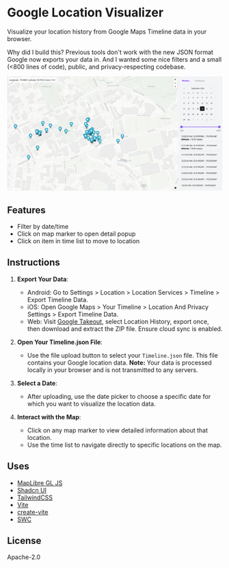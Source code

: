 # Google Location Visualizer

Visualize your location history from Google Maps Timeline data in your browser.

Why did I build this? Previous tools don't work with the new JSON format Google now exports your data in. And I wanted some nice filters and a small (<800 lines of code), public, and privacy-respecting codebase.

![Screenshot of the location view](<./images/locations.png>)

## Features

- Filter by date/time
- Click on map marker to open detail popup
- Click on item in time list to move to location

## Instructions

1. **Export Your Data**:
   - Android: Go to Settings > Location > Location Services > Timeline > Export Timeline Data.
   - iOS: Open Google Maps > Your Timeline > Location And Privacy Settings > Export Timeline Data.
   - Web: Visit [Google Takeout](https://takeout.google.com/), select Location History, export once, then download and extract the ZIP file. Ensure cloud sync is enabled.

2. **Open Your Timeline.json File**: 
   - Use the file upload button to select your `Timeline.json` file. This file contains your Google location data. **Note:** Your data is processed locally in your browser and is not transmitted to any servers.

1. **Select a Date**: 
   - After uploading, use the date picker to choose a specific date for which you want to visualize the location data.

2. **Interact with the Map**: 
   - Click on any map marker to view detailed information about that location.
   - Use the time list to navigate directly to specific locations on the map.

## Uses

-   [MapLibre GL JS](https://github.com/maplibre/maplibre-gl-js)
-   [Shadcn UI](https://ui.shadcn.com)
-   [TailwindCSS](https://tailwindcss.com/)
-   [Vite](https://vitejs.dev/)
-   [create-vite](https://github.com/vitejs/vite/tree/main/packages/create-vite)
-   [SWC](https://swc.rs/)

## License

Apache-2.0
